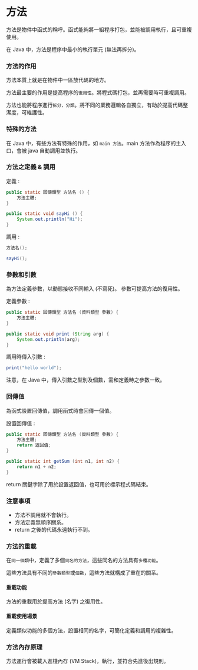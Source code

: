 # 方法

方法是物件中函式的稱呼。函式能夠將一組程序打包，並能被調用執行，且可重複使用。

在 Java 中，方法是程序中最小的執行單元 (無法再拆分)。

### 方法的作用

方法本質上就是在物件中一區放代碼的地方。

方法最主要的作用是提高程序的`復用性`。將程式碼打包，並再需要時可重複調用。

方法也能將程序進行`拆分，分類`。將不同的業務邏輯各自獨立，有助於提高代碼整潔度，可維護性。

### 特殊的方法

在 Java 中，有些方法有特殊的作用，如 `main 方法`。main 方法作為程序的主入口，會被 java 自動調用並執行。

### 方法之定義 & 調用

定義 : 

```java
public static 回傳類型 方法名 () {
    方法主體;
}

public static void sayHi () {
    System.out.println("Hi");
}
```

調用 : 

```java
方法名();

sayHi();
```

### 參數和引數

為方法定義參數，以動態接收不同輸入 (不寫死)。
參數可提高方法的復用性。

定義參數 : 

```java
public static 回傳類型 方法名 (資料類型 參數) {
    方法主體;
}

public static void print (String arg) {
    System.out.println(arg);
}
```

調用時傳入引數 : 

```java
print("hello world");
```

注意，在 Java 中，傳入引數之型別及個數，需和定義時之參數一致。

### 回傳值

為函式設置回傳值，調用函式時會回傳一個值。

設置回傳值 : 

```java
public static 回傳類型 方法名 (資料類型 參數) {
    方法主體;
    return 返回值;
}

public static int getSum (int n1, int n2) {
    return n1 + n2;
}
```

return 關鍵字除了用於設置返回值，也可用於標示程式碼結束。

### 注意事項

- 方法不調用就不會執行。
- 方法定義無順序關系。
- return 之後的代碼永遠執行不到。


### 方法的重載

在`同一個類`中，定義了多個`同名的方法`，這些同名的方法具有`多種功能`。

這些方法具有不同的`參數類型`或`個數`，這些方法就構成了重在的關系。

#### 重載功能

方法的重載用於提高方法 (名字) 之復用性。

#### 重載使用場景

定義類似功能的多個方法，設置相同的名字，可簡化定義和調用的複雜性。

### 方法內存原理

方法運行會被載入進棧內存 (VM Stack)，執行，並符合先進後出規則。